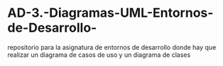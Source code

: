 # AD-3.-Diagramas-UML-Entornos-de-Desarrollo-
repositorio para la asignatura de entornos de desarrollo donde hay que realizar un diagrama de casos de uso y un diagrama de clases
